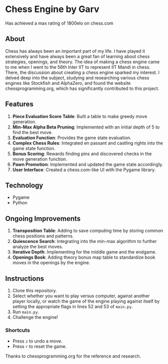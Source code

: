 # Chess Engine by Garv
Has achieved a max rating of 1800elo on chess.com

## About
Chess has always been an important part of my life. I have played it extensively and have always been a great fan of learning about chess strategies, openings, and theory. The idea of making a chess engine came to me when I went to the 56th Inter IIT to represent IIT Mandi in chess. There, the discussion about creating a chess engine sparked my interest. I delved deep into the subject, studying and researching various chess engines like Stockfish and AlphaZero, and found the website chessprogramming.org, which has significantly contributed to this project.

## Features
1. **Piece Evaluation Score Table**: Built a table to make greedy move generation.
2. **Min-Max Alpha Beta Pruning**: Implemented with an initial depth of 5 to find the best move.
3. **Evaluation Function**: Provides the game state evaluation.
4. **Complex Chess Rules**: Integrated en passant and castling rights into the game state function.
5. **Bonus Scoring**: Rewards finding pins and discovered checks in the move generation function.
6. **Pawn Promotion**: Implemented and updated the game state accordingly.
7. **User Interface**: Created a chess.com-like UI with the Pygame library.

## Technology
- Pygame
- Python

## Ongoing Improvements
1. **Transposition Table**: Adding to save computing time by storing common chess positions and patterns.
2. **Quiescence Search**: Integrating into the min-max algorithm to further analyze the best moves.
3. **Iterative Depth**: Implementing for the middle game and the endgame.
4. **Openings Book**: Adding theory bonus map table to standardize book moves in the openings by the engine.

## Instructions
1. Clone this repository.
2. Select whether you want to play versus computer, against another player locally, or watch the game of the engine playing against itself by setting the appropriate flags in lines 52 and 53 of `main.py`.
3. Run `main.py`.
4. Challenge the engine!

### Shortcuts
- Press `z` to undo a move.
- Press `r` to reset the game.

Thanks to chessprogramming.org for the reference and research.
